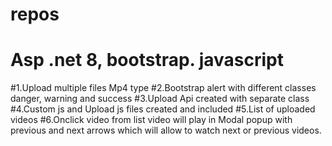 # repos
# Asp .net 8, bootstrap. javascript
#1.Upload multiple files Mp4 type 
#2.Bootstrap alert with different classes danger, warning and success
#3.Upload Api created with separate class
#4.Custom js and Upload js files created and included
#5.List of uploaded videos
#6.Onclick video from list video will play in Modal popup with previous and next arrows which will allow to watch next or previous videos.
